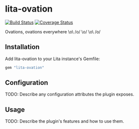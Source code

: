 # lita-ovation

[![Build Status](https://travis-ci.org/skelz0r/lita-ovation.png?branch=master)](https://travis-ci.org/skelz0r/lita-ovation)
[![Coverage Status](https://coveralls.io/repos/skelz0r/lita-ovation/badge.png)](https://coveralls.io/r/skelz0r/lita-ovation)

Ovations, ovations everywhere \o\ /o/ \o/ \o\ /o/

## Installation

Add lita-ovation to your Lita instance's Gemfile:

``` ruby
gem "lita-ovation"
```

## Configuration

TODO: Describe any configuration attributes the plugin exposes.

## Usage

TODO: Describe the plugin's features and how to use them.
